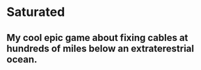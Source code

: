 # Saturated
My cool epic game about fixing cables at hundreds of miles below an extraterestrial ocean.
---
